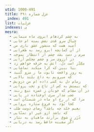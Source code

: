 ```yaml
---
utid: 1000-491
title: غزل شماره ۴۹۱
_index: 491
list: غزلیات
indexes: ی
mesra:
  - به چشم کردهام ابروی ماه سیمایی
  - خیال سرو قدی نقش بسته ام جایی
  - اُمید هست که منشورِ عشق بازی من
  - از آن کمانچه ابرو رسد به طغرایی
  - سرم ز دست بشد چشم از انتظار بسوخت
  - در آرزوی سر و چشم مجلس آرایی
  - مکدّر است دل، آتش به خرقه خواهم زد
  - بیا ببین که کرا میکند تماشایی
  - به روز واقعه تابوت ما ز سرو کُنید
  - که میرویم به داغ بلند بالایی
  - زمام دل به کسی داده ام منِ درویش
  - که نیستش به کس از تاج و تخت پروایی
  - در آن مقام که خوبان ز غمزه تیغ زنند
  - عجب مدار سری اوفتاده در پایی
  - مرا که از رخ او ماه در شبستان است
  - کجا بُوَد به فروغ ستاره پروایی
  - نعیم خلد چه باشد؟ رضای دوست طلب
  - که باشد ازو غیر او تمنّایی
  - دُرَر زِ شوق برآرند ماهیان به نثار
  - اگر سفینه حافظ رسد به دریایی
---
```

